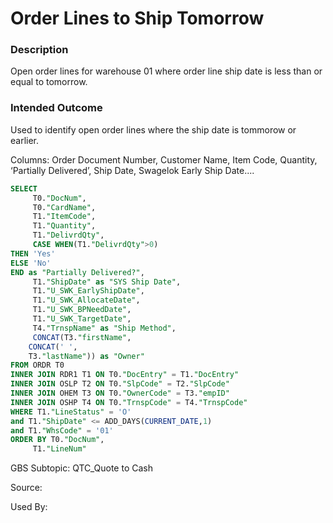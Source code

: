 # Order Lines to Ship Tomorrow

### Description

​Open order lines for warehouse 01 where order line ship date is less than or equal to tomorrow.

### Intended Outcome

​Used to identify open order lines where the ship date is tommorow or earlier.

Columns:
Order Document Number, Customer Name, Item Code, Quantity, ‘Partially Delivered’, Ship Date, Swagelok Early Ship Date....

```sql
SELECT
	 T0."DocNum",
	 T0."CardName",
	 T1."ItemCode",
	 T1."Quantity",
	 T1."DelivrdQty",
	 CASE WHEN(T1."DelivrdQty">0) 
THEN 'Yes' 
ELSE 'No' 
END as "Partially Delivered?",
	 T1."ShipDate" as "SYS Ship Date",
	 T1."U_SWK_EarlyShipDate",
	 T1."U_SWK_AllocateDate",
	 T1."U_SWK_BPNeedDate",
	 T1."U_SWK_TargetDate",
	 T4."TrnspName" as "Ship Method",
	 CONCAT(T3."firstName",
	CONCAT(' ',
	T3."lastName")) as "Owner" 
FROM ORDR T0 
INNER JOIN RDR1 T1 ON T0."DocEntry" = T1."DocEntry" 
INNER JOIN OSLP T2 ON T0."SlpCode" = T2."SlpCode" 
INNER JOIN OHEM T3 ON T0."OwnerCode" = T3."empID" 
INNER JOIN OSHP T4 ON T0."TrnspCode" = T4."TrnspCode" 
WHERE T1."LineStatus" = 'O' 
and T1."ShipDate" <= ADD_DAYS(CURRENT_DATE,1) 
and T1."WhsCode" = '01' 
ORDER BY T0."DocNum",
	 T1."LineNum" 
```

GBS Subtopic: QTC_Quote to Cash

Source: 

Used By: 
